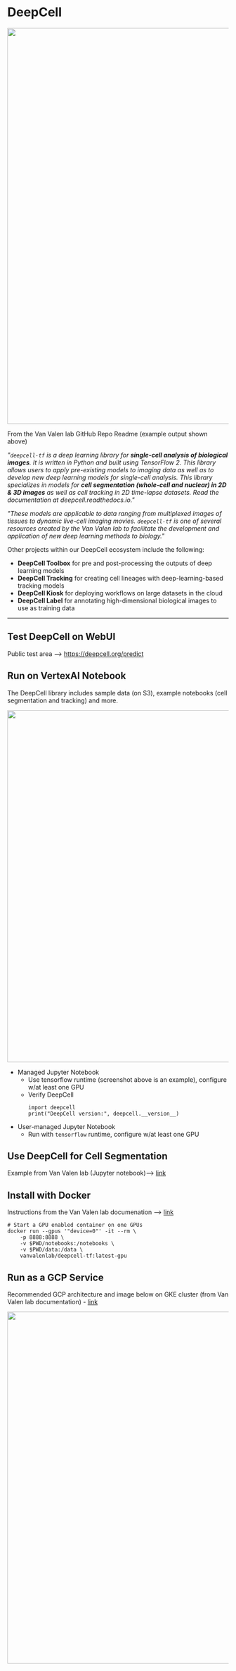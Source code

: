 # DeepCell

<img src="https://github.com/lynnlangit/TeamTeri/blob/master/Images/DeepCell-viz.png" width=900>

From the Van Valen lab GitHub Repo Readme (example output shown above)

*"`deepcell-tf` is a deep learning library for **single-cell analysis of biological images**. It is written in Python and built using TensorFlow 2.  This library allows users to apply pre-existing models to imaging data as well as to develop new deep learning models for single-cell analysis. This library specializes in models for **cell segmentation (whole-cell and nuclear) in 2D & 3D images** as well as cell tracking in 2D time-lapse datasets. Read the documentation at deepcell.readthedocs.io."*
  
*"These models are applicable to data ranging from multiplexed images of tissues to dynamic live-cell imaging movies.  `deepcell-tf` is one of several resources created by the Van Valen lab to facilitate the development and application of new deep learning methods to biology."*

Other projects within our DeepCell ecosystem include the following:  
  - **DeepCell Toolbox** for pre and post-processing the outputs of deep learning models 
  - **DeepCell Tracking** for creating cell lineages with deep-learning-based tracking models 
  - **DeepCell Kiosk** for deploying workflows on large datasets in the cloud 
  - **DeepCell Label** for annotating high-dimensional biological images to use as training data

-------------

## Test DeepCell on WebUI

Public test area --> https://deepcell.org/predict

## Run on VertexAI Notebook

The DeepCell library includes sample data (on S3), example notebooks (cell segmentation and tracking) and more.  

<img src="https://github.com/lynnlangit/TeamTeri/blob/master/Images/DeepCell-verify.png" width=800>

- Managed Jupyter Notebook
    - Use tensorflow runtime (screenshot above is an example), configure w/at least one GPU
    - Verify DeepCell
      ```
      import deepcell
      print("DeepCell version:", deepcell.__version__)
      ```
- User-managed Jupyter Notebook
  - Run with `tensorflow` runtime, configure w/at least one GPU
  
## Use DeepCell for Cell Segmentation

Example from Van Valen lab (Jupyter notebook)--> [link](https://deepcell.readthedocs.io/en/latest/notebooks/Training-Segmentation.html)

## Install with Docker

Instructions from the Van Valen lab documenation --> [link](https://deepcell.readthedocs.io/en/latest/#install-with-docker)

```
# Start a GPU enabled container on one GPUs
docker run --gpus '"device=0"' -it --rm \
    -p 8888:8888 \
    -v $PWD/notebooks:/notebooks \
    -v $PWD/data:/data \
    vanvalenlab/deepcell-tf:latest-gpu
```

## Run as a GCP Service

Recommended GCP architecture and image below on GKE cluster (from Van Valen lab documentation) - [link](https://deepcell-kiosk.readthedocs.io/en/master/#software-architecture)

<img src="https://raw.githubusercontent.com/vanvalenlab/kiosk-console/master/docs/images/Kiosk_Architecture.png" width=800>



